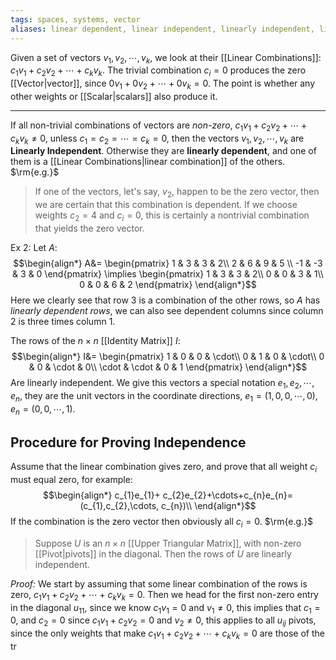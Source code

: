 ```yaml
---
tags: spaces, systems, vector
aliases: linear dependent, linear independent, linearly independent, linear dependent, linear, linearly, dependent, independent
---
```

Given a set of vectors $v_{1},v_{2},\cdots, v_{k}$, we look at their [[Linear Combinations]]: $c_{1}v_{1}+c_{2}v_{2}+\cdots+c_{k}v_{k}$. The trivial combination $c_{i}=0$ produces the zero [[Vector|vector]], since $0v_{1}+0v_{2}+\cdots+0v_{k}=0$. The point is whether any other weights or [[Scalar|scalars]] also produce it.
___ 
If all non-trivial combinations of vectors are *non-zero*, $c_{1}v_{1}+c_{2}v_{2}+\cdots+c_{k}v_{k} \ne 0$, unless $c_{1}=c_{2}=\cdots=c_{k}=0$, then the vectors $v_{1},v_{2},\cdots,v_{k}$ are **Linearly Independent**. Otherwise they are **linearly dependent**, and one of them is a [[Linear Combinations|linear combination]] of the others.
$\rm{e.g.}$

> If one of the vectors, let's say, $v_{2}$, happen to be the zero vector, then we are certain that this combination is dependent. If we choose weights $c_{2}=4$ and $c_{i}=0$, this is certainly a nontrivial combination that yields the zero vector.

$\text{Ex 2:}$
Let $A$:
$$\begin{align*}
A&= \begin{pmatrix}
1  & 3 & 3 & 2\\
2 & 6 & 9 & 5 \\
-1 & -3 & 3 & 0
\end{pmatrix} \implies
\begin{pmatrix}
1 & 3 & 3 & 2\\
0 & 0 & 3 & 1\\
0 & 0 & 6 & 2
\end{pmatrix}
\end{align*}$$
Here we clearly see that row $3$ is a combination of the other rows, so $A$ has *linearly dependent rows*, we can also see dependent columns since column $2$ is three times column $1$.

The rows of the $n\times n$ [[Identity Matrix]] $I$:
$$\begin{align*}
I&= \begin{pmatrix}
1 & 0 & 0 & \cdot\\
0 & 1 & 0 & \cdot\\
0 & 0 & \cdot & 0\\
\cdot & \cdot & 0 & 1
\end{pmatrix}
\end{align*}$$
Are linearly independent. We give this vectors a special notation $e_{1},e_{2},\cdots, e_{n}$, they are the unit vectors in the coordinate directions, $e_{1}=(1,0,0,\cdots,0)$, $e_{n}=(0,0,\cdots,1)$.
## Procedure for Proving Independence
Assume that the linear combination gives zero, and prove that all weight $c_{i}$ must equal zero, for example:
$$\begin{align*}
c_{1}e_{1}+ c_{2}e_{2}+\cdots+c_{n}e_{n}=(c_{1},c_{2},\cdots, c_{n})\\
\end{align*}$$
If the combination is the zero vector then obviously all $c_{i}=0$.
$\rm{e.g.}$
>Suppose $U$ is an $n\times n$ [[Upper Triangular Matrix]], with non-zero [[Pivot|pivots]] in the diagonal. Then the rows of $U$ are linearly independent.

*Proof:*
We start by assuming that some linear combination of the rows is zero, $c_{1}v_{1}+c_{2}v_{2}+\cdots+c_{k}v_{k}=0$. Then we head for the first non-zero entry in the diagonal $u_{11}$, since we know $c_{1}v_{1}=0$ and $v_{1}\ne 0$, this implies that $c_{1}=0$, and $c_{2}=0$ since $c_{1}v_{1}+ c_{2}v_{2}=0$ and $v_{2}\ne 0$, this applies to all $u_{ij}$ pivots, since the only weights that make $c_{1}v_{1}+c_{2}v_{2}+\cdots+ c_{k}v_{k}=0$ are those of the tr
